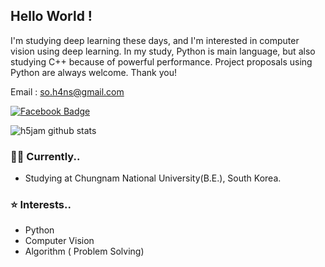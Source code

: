 ## Hello World !

I'm studying deep learning these days, and I'm interested in computer vision using deep learning. In my study, Python is main language, but also studying C++ because of powerful performance. Project proposals using Python are always welcome. Thank you!

Email : so.h4ns@gmail.com 

[![Facebook Badge](https://img.shields.io/badge/-Facebook-1877f2?style=flat-square&logo=facebook&logoColor=white&link=https://www.facebook.com/seung5han)](https://www.facebook.com/seung5han)



![h5jam github stats](https://github-readme-stats.vercel.app/api?username=h5jam)





### 👨‍💻 Currently..

- Studying at Chungnam National University(B.E.), South Korea.



### ⭐️ Interests..

- Python
- Computer Vision
- Algorithm ( Problem Solving)
